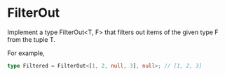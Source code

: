 # FilterOut

Implement a type FilterOut<T, F> that filters out items of the given type F from the tuple T.

For example,

```ts
type Filtered = FilterOut<[1, 2, null, 3], null>; // [1, 2, 3]
```
